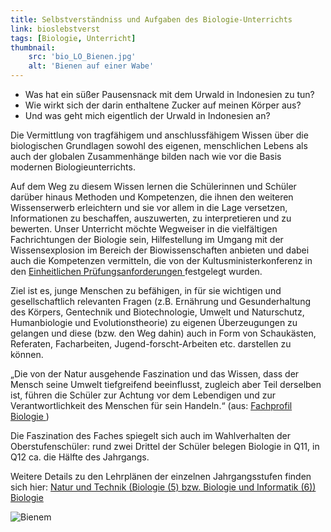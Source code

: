 ```yaml
---
title: Selbstverständniss und Aufgaben des Biologie-Unterrichts
link: bioslebstverst
tags: [Biologie, Unterricht]
thumbnail: 
    src: 'bio_LO_Bienen.jpg'
    alt: 'Bienen auf einer Wabe'
---
```



<ul>
<li>Was hat ein süßer Pausensnack mit dem Urwald in Indonesien zu tun?</li> 
<li>Wie wirkt sich der darin enthaltene Zucker auf meinen Körper aus?</li>
<li>Und was geht mich eigentlich der Urwald in Indonesien an?</li>
</ul>

<p>
Die Vermittlung von tragfähigem und anschlussfähigem Wissen über die
biologischen Grundlagen sowohl des eigenen, menschlichen Lebens als
auch der globalen Zusammenhänge bilden nach wie vor die Basis modernen
Biologieunterrichts.
</p>

<p>
Auf dem Weg zu diesem Wissen lernen die Schülerinnen und Schüler
darüber hinaus Methoden und Kompetenzen, die ihnen den weiteren
Wissenserwerb erleichtern und sie vor allem in die Lage versetzen,
Informationen zu beschaffen, auszuwerten, zu interpretieren und zu
bewerten. Unser Unterricht möchte Wegweiser in die vielfältigen
Fachrichtungen der Biologie sein, Hilfestellung im Umgang mit der
Wissensexplosion im Bereich der Biowissenschaften anbieten und dabei
auch die Kompetenzen vermitteln, die von der Kultusministerkonferenz
in
den <a href="http://www.kmk.org/fileadmin/veroeffentlichungen_beschluesse/2008/2008_10_24-VB-EPA.pdf"
title="Externer Link">Einheitlichen Prüfungsanforderungen <?= $pfeil ?></a>
festgelegt wurden.
</p>

<p>
Ziel ist es, junge Menschen zu befähigen, in für sie wichtigen und
gesellschaftlich relevanten Fragen (z.B. Ernährung und Gesunderhaltung
des Körpers, Gentechnik und Biotechnologie, Umwelt und Naturschutz,
Humanbiologie und Evolutionstheorie) zu eigenen Überzeugungen zu
gelangen und diese (bzw. den Weg dahin) auch in Form von Schaukästen,
Referaten, Facharbeiten, Jugend-forscht-Arbeiten etc. darstellen zu
können.
</p>

<p>
„Die von der Natur ausgehende Faszination und das Wissen, dass der
Mensch seine Umwelt tiefgreifend beeinflusst, zugleich aber Teil
derselben ist, führen die Schüler zur Achtung vor dem Lebendigen und
zur Verantwortlichkeit des Menschen für sein Handeln.“
(aus: <a href="http://www.isb-gym8-lehrplan.de/contentserv/3.1.neu/g8.de/index.php?StoryID=26386"
title="Externer Link">Fachprofil Biologie <?= $pfeil ?></a>)
</p>

<p>
Die Faszination des Faches spiegelt sich auch im Wahlverhalten der
Oberstufenschüler: rund zwei Drittel der Schüler belegen Biologie in
Q11, in Q12 ca. die Hälfte des Jahrgangs.
</p>

<p>
Weitere Details zu den Lehrplänen der einzelnen Jahrgangsstufen finden
sich hier:
<a href="https://www.lehrplanplus.bayern.de/" 
title="Externer Link">Natur und Technik (Biologie (5) bzw. Biologie und Informatik (6)) <?= $pfeil ?></a>
<a href="http://www.isb.bayern.de/isb/index.asp?MNav=6&amp;QNav=4&amp;TNav=0&amp;INav=0&amp;LpSta=6&amp;STyp=14&amp;Fach=42" 
title="Externer Link">Biologie <?= $pfeil ?></a>
</p>

<img src="/images/bio_LO_Bienen.jpg" alt="Bienem">